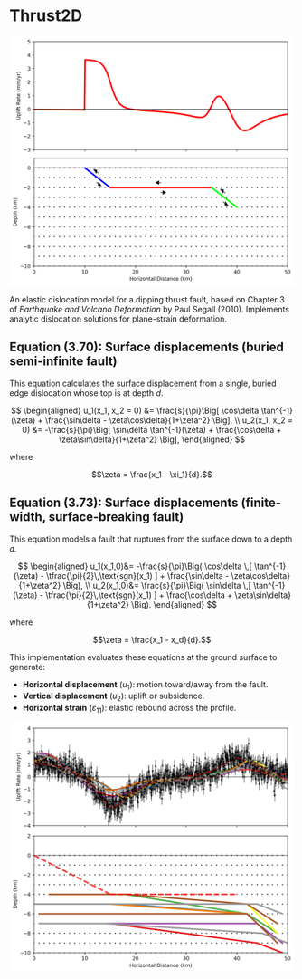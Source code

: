# Thrust2D

<img src="https://github.com/braydennoh/Segall-Thrust-2D/blob/main/image/image2.png">

An elastic dislocation model for a dipping thrust fault, based on Chapter 3 of *Earthquake and Volcano Deformation* by Paul Segall (2010). Implements analytic dislocation solutions for plane-strain deformation.

## Equation (3.70): Surface displacements (buried semi-infinite fault)

This equation calculates the surface displacement from a single, buried edge dislocation whose top is at depth *d*.

$$
\begin{aligned}
u_1(x_1, x_2 = 0) &= \frac{s}{\pi}\Big[ \cos\delta \tan^{-1}(\zeta) + \frac{\sin\delta - \zeta\cos\delta}{1+\zeta^2} \Big], \\
u_2(x_1, x_2 = 0) &= -\frac{s}{\pi}\Big[ \sin\delta \tan^{-1}(\zeta) + \frac{\cos\delta + \zeta\sin\delta}{1+\zeta^2} \Big],
\end{aligned}
$$

where

$$\zeta = \frac{x_1 - \xi_1}{d}.$$

## Equation (3.73): Surface displacements (finite-width, surface-breaking fault)

This equation models a fault that ruptures from the surface down to a depth *d*. 

$$
\begin{aligned}
u_1(x_1,0)&= -\frac{s}{\pi}\Big( \cos\delta \,[ \tan^{-1}(\zeta) - \tfrac{\pi}{2}\,\text{sgn}(x_1) ] + \frac{\sin\delta - \zeta\cos\delta}{1+\zeta^2} \Big), \\
u_2(x_1,0)&= \frac{s}{\pi}\Big( \sin\delta \,[ \tan^{-1}(\zeta) - \tfrac{\pi}{2}\,\text{sgn}(x_1) ] + \frac{\cos\delta + \zeta\sin\delta}{1+\zeta^2} \Big).
\end{aligned}
$$

where

$$\zeta = \frac{x_1 - x_d}{d}.$$

This implementation evaluates these equations at the ground surface to generate:
- **Horizontal displacement** ($u_1$): motion toward/away from the fault. 
- **Vertical displacement** ($u_2$): uplift or subsidence. 
- **Horizontal strain** ($\varepsilon_{11}$): elastic rebound across the profile.


<img src="https://github.com/braydennoh/Segall-Thrust-2D/blob/main/image/image1.png">
